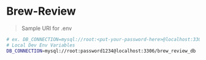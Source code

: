 # Brew-Review

> Sample URI for .env

```sh
# ex. DB_CONNECTION=mysql://root:<put-your-password-here>@localhost:3306/brew_review_db
# Local Dev Env Variables
DB_CONNECTION=mysql://root:password1234@localhost:3306/brew_review_db
```